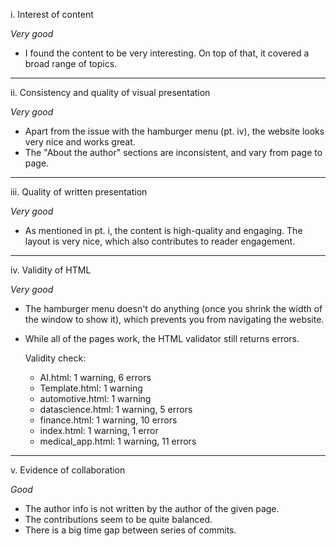 i. Interest of content

*Very good*
* I found the content to be very interesting. On top of that, it covered a broad range of topics.

-------------------------------------------------------------------------------------------------------------------------------------

ii. Consistency and quality of visual presentation

*Very good*
* Apart from the issue with the hamburger menu (pt. iv), the website looks very nice and works great.
* The "About the author" sections are inconsistent, and vary from page to page.

-------------------------------------------------------------------------------------------------------------------------------------

iii. Quality of written presentation

*Very good*
* As mentioned in pt. i, the content is high-quality and engaging. The layout is very nice, which also contributes to reader engagement.

-------------------------------------------------------------------------------------------------------------------------------------

iv. Validity of HTML

*Very good*
* The hamburger menu doesn't do anything (once you shrink the width of the window to show it), which prevents you from navigating the website.
* While all of the pages work, the HTML validator still returns errors.

	Validity check:
	* AI.html: 1 warning, 6 errors
	* Template.html: 1 warning
	* automotive.html: 1 warning
	* datascience.html: 1 warning, 5 errors
	* finance.html: 1 warning, 10 errors
	* index.html: 1 warning, 1 error
	* medical_app.html: 1 warning, 11 errors

-------------------------------------------------------------------------------------------------------------------------------------

v. Evidence of collaboration


*Good*
* The author info is not written by the author of the given page.
* The contributions seem to be quite balanced.
* There is a big time gap between series of commits.
